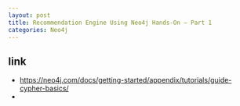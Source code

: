 ```yaml
---
layout: post
title: Recommendation Engine Using Neo4j Hands-On — Part 1
categories: Neo4j
---
```



## link

- https://neo4j.com/docs/getting-started/appendix/tutorials/guide-cypher-basics/
- 